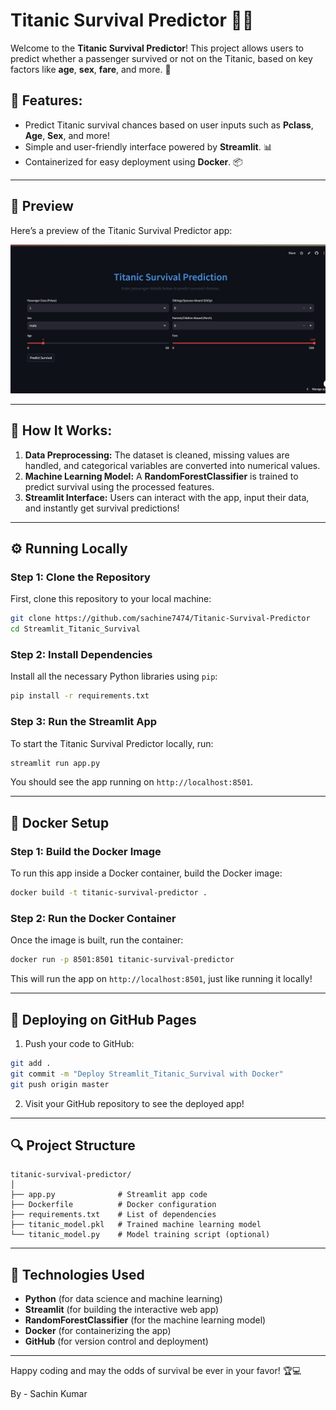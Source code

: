 # Titanic Survival Predictor 🚢💡

Welcome to the **Titanic Survival Predictor**! This project allows users to predict whether a passenger survived or not on the Titanic, based on key factors like **age**, **sex**, **fare**, and more. 🎯

## 🚀 Features:
- Predict Titanic survival chances based on user inputs such as **Pclass**, **Age**, **Sex**, and more!
- Simple and user-friendly interface powered by **Streamlit**. 📊
- Containerized for easy deployment using **Docker**. 📦

---

## 🌅 Preview

Here’s a preview of the Titanic Survival Predictor app:

![App Preview](https://github.com/sachine7474/Titanic-Survival-Predictor/blob/main/image.png)

---

## 🌟 How It Works:
1. **Data Preprocessing:** The dataset is cleaned, missing values are handled, and categorical variables are converted into numerical values.
2. **Machine Learning Model:** A **RandomForestClassifier** is trained to predict survival using the processed features.
3. **Streamlit Interface:** Users can interact with the app, input their data, and instantly get survival predictions!

---

## ⚙️ Running Locally

### Step 1: Clone the Repository

First, clone this repository to your local machine:

```bash
git clone https://github.com/sachine7474/Titanic-Survival-Predictor
cd Streamlit_Titanic_Survival
```

### Step 2: Install Dependencies

Install all the necessary Python libraries using `pip`:

```bash
pip install -r requirements.txt
```

### Step 3: Run the Streamlit App

To start the Titanic Survival Predictor locally, run:

```bash
streamlit run app.py
```

You should see the app running on `http://localhost:8501`.

---

## 🐳 Docker Setup

### Step 1: Build the Docker Image

To run this app inside a Docker container, build the Docker image:

```bash
docker build -t titanic-survival-predictor .
```

### Step 2: Run the Docker Container

Once the image is built, run the container:

```bash
docker run -p 8501:8501 titanic-survival-predictor
```

This will run the app on `http://localhost:8501`, just like running it locally!

---

## 🚀 Deploying on GitHub Pages

1. Push your code to GitHub:

```bash
git add .
git commit -m "Deploy Streamlit_Titanic_Survival with Docker"
git push origin master
```

2. Visit your GitHub repository to see the deployed app!

---

## 🔍 Project Structure

```
titanic-survival-predictor/
│
├── app.py              # Streamlit app code
├── Dockerfile          # Docker configuration
├── requirements.txt    # List of dependencies
├── titanic_model.pkl   # Trained machine learning model
└── titanic_model.py    # Model training script (optional)
```

---

## 🔧 Technologies Used

- **Python** (for data science and machine learning)
- **Streamlit** (for building the interactive web app)
- **RandomForestClassifier** (for the machine learning model)
- **Docker** (for containerizing the app)
- **GitHub** (for version control and deployment)

---

Happy coding and may the odds of survival be ever in your favor! 🏆💻

By - Sachin Kumar
```
